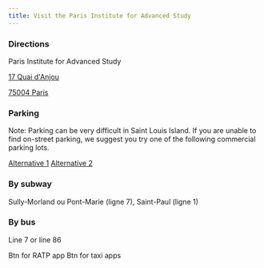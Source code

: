 ```yaml
---
title: Visit the Paris Institute for Advanced Study
---
```

### Directions

Paris Institute for Advanced Study

[17 Quai d'Anjou](https://maps.google.fr/maps?oe=utf-8&client=firefox-a&q=17+quai+d%27Anjou,+75004+Paris&ie=UTF-8&hq=&hnear=0x47e671fc6e83d3e5:0x5200cc83167cc793,17+Quai+d%27Anjou,+75004+Paris&gl=fr&ei=FL0FU7rtDYPW7QbgtYGgDQ&ved=0CDEQ8gEwAA)

[75004 Paris](https://maps.google.fr/maps?oe=utf-8&client=firefox-a&q=17+quai+d%27Anjou,+75004+Paris&ie=UTF-8&hq=&hnear=0x47e671fc6e83d3e5:0x5200cc83167cc793,17+Quai+d%27Anjou,+75004+Paris&gl=fr&ei=FL0FU7rtDYPW7QbgtYGgDQ&ved=0CDEQ8gEwAA)

### Parking

Note: Parking can be very difficult in Saint Louis Island. If you are unable to find on-street parking, we suggest you try one of the following commercial parking lots.

[Alternative 1](google.com)
[Alternative 2](google.com)

### By subway

Sully-Morland ou Pont-Marie (ligne 7), Saint-Paul (ligne 1)

### By bus

Line 7 or line 86

Btn for RATP app
Btn for taxi apps
